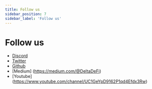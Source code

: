 ```yaml
---
title: Follow us
sidebar_position: 7
sidebar_label: 'Follow us'
---
```


# Follow us

* [Discord](https://discord.gg/3CQrcHc5)
* [Twitter](https://twitter.com/DeltaDefi)
* [Github](https://github.com/DeltaDeFiProtocol)
* [Medium] (https://medium.com/@DeltaDeFi)
* [Youtube] (https://www.youtube.com/channel/UC1GeYpD9162P1qd4Efdx3Rw)